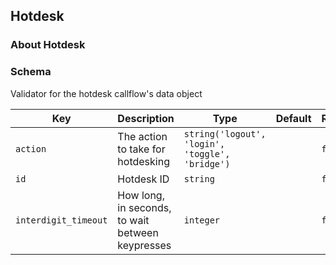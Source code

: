 ## Hotdesk

### About Hotdesk

### Schema

Validator for the hotdesk callflow's data object

Key | Description | Type | Default | Required
--- | ----------- | ---- | ------- | --------
`action` | The action to take for hotdesking | `string('logout', 'login', 'toggle', 'bridge')` |   | `false`
`id` | Hotdesk ID | `string` |   | `false`
`interdigit_timeout` | How long, in seconds, to wait between keypresses | `integer` |   | `false`
